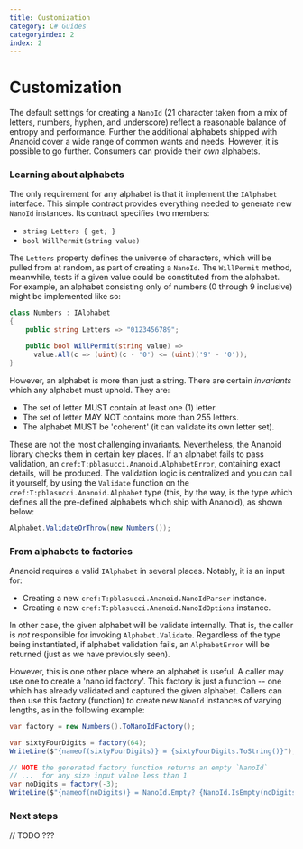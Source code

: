 ```yaml
---
title: Customization
category: C# Guides
categoryindex: 2
index: 2
---
```


Customization
===

The default settings for creating a `NanoId` (21 character taken from a mix of
letters, numbers, hyphen, and underscore) reflect a reasonable balance of
entropy and performance. Further the additional alphabets shipped with Ananoid
cover a wide range of common wants and needs. However, it is possible to go
further. Consumers can provide their _own_ alphabets.

### Learning about alphabets

The only requirement for any alphabet is that it implement the `IAlphabet`
interface. This simple contract provides everything needed to generate new
 `NanoId` instances. Its contract specifies two members:

+ `string Letters { get; }`
+ `bool WillPermit(string value)`

The `Letters` property defines the universe of characters, which will be
pulled from at random, as part of creating a `NanoId`. The `WillPermit` method,
meanwhile, tests if a given value could be constituted from the alphabet. For
example, an alphabet consisting only of numbers (0 through 9 inclusive) might
be implemented like so:

```csharp
class Numbers : IAlphabet
{
    public string Letters => "0123456789";

    public bool WillPermit(string value) =>
      value.All(c => (uint)(c - '0') <= (uint)('9' - '0'));
}
```

However, an alphabet is more than just a string. There are certain _invariants_
which any alphabet must uphold. They are:

+ The set of letter MUST contain at least one (1) letter.
+ The set of letter MAY NOT contains more than 255 letters.
+ The alphabet MUST be 'coherent' (it can validate its own letter set).

These are not the most challenging invariants. Nevertheless, the Ananoid
library checks them in certain key places. If an alphabet fails to pass
validation, an `cref:T:pblasucci.Ananoid.AlphabetError`, containing exact
details, will be produced. The validation logic is centralized and you can call
it yourself, by using the `Validate` function on the
`cref:T:pblasucci.Ananoid.Alphabet` type (this, by the way, is the type which
defines all the pre-defined alphabets which ship with Ananoid), as shown below:

```csharp
Alphabet.ValidateOrThrow(new Numbers());
```

### From alphabets to factories

Ananoid requires a valid `IAlphabet` in several places. Notably, it is an
input for:

+ Creating a new `cref:T:pblasucci.Ananoid.NanoIdParser` instance.
+ Creating a new `cref:T:pblasucci.Ananoid.NanoIdOptions` instance.

In other case, the given alphabet will be validate internally. That is, the
caller is _not_ responsible for invoking `Alphabet.Validate`. Regardless of the
type being instantiated, if alphabet validation fails, an `AlphabetError` will
be returned (just as we have previously seen).

However, this is one other place where an alphabet is useful. A caller may use
one to create a 'nano id factory'. This factory is just a function -- one which
has already validated and captured the given alphabet. Callers can then use
this factory (function) to create new `NanoId` instances of varying lengths, as
in the following example:

```csharp
var factory = new Numbers().ToNanoIdFactory();

var sixtyFourDigits = factory(64);
WriteLine($"{nameof(sixtyFourDigits)} = {sixtyFourDigits.ToString()}");

// NOTE the generated factory function returns an empty `NanoId`
// ...  for any size input value less than 1
var noDigits = factory(-3);
WriteLine($"{nameof(noDigits)} = NanoId.Empty? {NanoId.IsEmpty(noDigits)}");
```

### Next steps

// TODO ???

